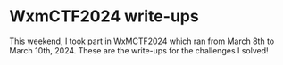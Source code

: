 # WxmCTF2024 write-ups

This weekend, I took part in WxMCTF2024 which ran from March 8th to March 10th, 2024. These are the write-ups for the challenges I solved!
